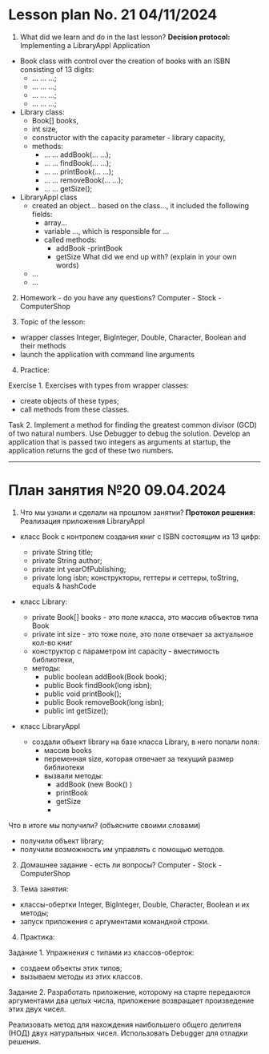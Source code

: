# Lesson plan No. 21 04/11/2024

1. What did we learn and do in the last lesson?
   **Decision protocol:**
   Implementing a LibraryAppl Application
- Book class with control over the creation of books with an ISBN consisting of 13 digits:
  - ... ... ...;
  - ... ... ...;
  - ... ... ...;
  - ... ... ...;
- Library class:
  - Book[] books,
  - int size,
  - constructor with the capacity parameter - library capacity,
  - methods:
    - ... ... addBook(... ...);
    - ... ... findBook(... ...);
    - ... ... printBook(... ...);
    - ... ... removeBook(... ...);
    - ... ... getSize();
- LibraryAppl class
  - created an object... based on the class..., it included the following fields:
    - array...
    - variable ..., which is responsible for ...
    - called methods:
      - addBook
        -printBook
      - getSize
        What did we end up with? (explain in your own words)
  - ...
  - ...

2. Homework - do you have any questions?
   Computer - Stock - ComputerShop

3. Topic of the lesson:
- wrapper classes Integer, BigInteger, Double, Character, Boolean and their methods
- launch the application with command line arguments

4. Practice:

Exercise 1.
Exercises with types from wrapper classes:
- create objects of these types;
- call methods from these classes.

Task 2.
Implement a method for finding the greatest common divisor (GCD) of two natural numbers.
Use Debugger to debug the solution.
Develop an application that is passed two integers as arguments at startup,
the application returns the gcd of these two numbers.

---------------------------------

# План занятия №20 09.04.2024

1. Что мы узнали и сделали на прошлом занятии?
**Протокол решения:**
Реализация приложения LibraryAppl
- класс Book с контролем создания книг с ISBN состоящим из 13 цифр:
  - private String title;
  - private String author;
  - private int yearOfPublishing;
  - private long isbn;
  конструкторы, геттеры и сеттеры, toString, equals & hashCode
  
- класс Library:
  - private Book[] books - это поле класса, это массив объектов типа Book 
  - private int size - это тоже поле, это поле отвечает за актуальное кол-во книг 
  - конструктор с параметром int capacity - вместимость библиотеки,
  - методы:
    - public boolean addBook(Book book);
    - public Book findBook(long isbn);
    - public void printBook();
    - public Book removeBook(long isbn);
    - public int getSize();
    
- класс LibraryAppl
  - создали объект library на базе класса Library, в него попали поля:
    - массив books
    - переменная size, которая отвечает за текущий размер библиотеки
    - вызвали методы:
      - addBook (new Book() )
      - printBook
      - getSize
      - 
Что в итоге мы получили? (объясните своими словами)
  - получили объект library;
  - получили возможность им управлять с помощью методов.

2. Домашнее задание - есть ли вопросы?
Computer - Stock - ComputerShop

3. Тема занятия:
- классы-обертки Integer, BigInteger, Double, Character, Boolean и их методы;
- запуск приложения с аргументами командной строки.

4. Практика:

Задание 1.
Упражнения с типами из классов-оберток:
- создаем объекты этих типов;
- вызываем методы из этих классов.

Задание 2.
Разработать приложение, которому на старте передаются аргументами два целых числа,
приложение возвращает произведение этих двух чисел.

Реализовать метод для нахождения наибольшего общего делителя (НОД) двух натуральных чисел.
Использовать Debugger для отладки решения.